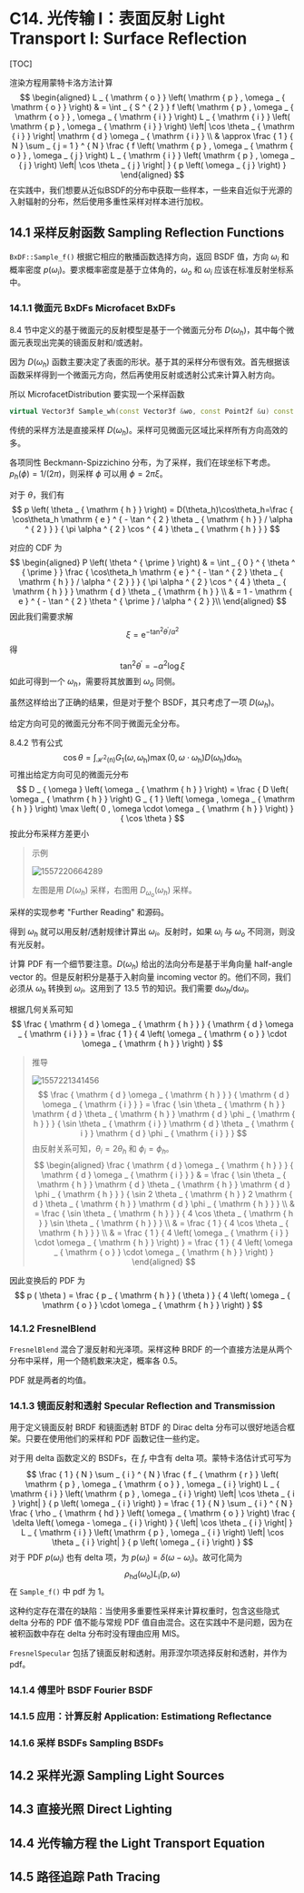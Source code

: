 # C14. 光传输 Ⅰ：表面反射 Light Transport Ⅰ: Surface Reflection

[TOC]

渲染方程用蒙特卡洛方法计算
$$
\begin{aligned} L _ { \mathrm { o } } \left( \mathrm { p } , \omega _ { \mathrm { o } } \right) & = \int _ { S ^ { 2 } } f \left( \mathrm { p } , \omega _ { \mathrm { o } } , \omega _ { \mathrm { i } } \right) L _ { \mathrm { i } } \left( \mathrm { p } , \omega _ { \mathrm { i } } \right) \left| \cos \theta _ { \mathrm { i } } \right| \mathrm { d } \omega _ { \mathrm { i } } \\ & \approx \frac { 1 } { N } \sum _ { j = 1 } ^ { N } \frac { f \left( \mathrm { p } , \omega _ { \mathrm { o } } , \omega _ { j } \right) L _ { \mathrm { i } } \left( \mathrm { p } , \omega _ { j } \right) \left| \cos \theta _ { j } \right| } { p \left( \omega _ { j } \right) } \end{aligned}
$$
在实践中，我们想要从近似BSDF的分布中获取一些样本，一些来自近似于光源的入射辐射的分布，然后使用多重性采样对样本进行加权。

## 14.1 采样反射函数 Sampling Reflection Functions

`BxDF::Sample_f()` 根据它相应的散播函数选择方向，返回 BSDF 值，方向 $\omega_i$ 和概率密度 $p(\omega_i)$。要求概率密度是基于立体角的，$\omega_o$ 和 $\omega_i$ 应该在标准反射坐标系中。

### 14.1.1 微面元 BxDFs Microfacet BxDFs

8.4 节中定义的基于微面元的反射模型是基于一个微面元分布 $D(\omega_h)$，其中每个微面元表现出完美的镜面反射和/或透射。

因为 $D(\omega_h)$ 函数主要决定了表面的形状。基于其的采样分布很有效。首先根据该函数采样得到一个微面元方向，然后再使用反射或透射公式来计算入射方向。

所以 MicrofacetDistribution 要实现一个采样函数

```c++
virtual Vector3f Sample_wh(const Vector3f &wo, const Point2f &u) const = 0;
```

传统的采样方法是直接采样 $D(\omega_h)$。采样可见微面元区域比采样所有方向高效的多。

各项同性 Beckmann-Spizzichino 分布，为了采样，我们在球坐标下考虑。$p_h(\phi) = 1/(2\pi)$，则采样 $\phi$ 可以用 $\phi=2\pi\xi$。

对于 $\theta$，我们有
$$
p \left( \theta _ { \mathrm { h } } \right) = D(\theta_h)\cos\theta_h=\frac { \cos\theta_h \mathrm { e } ^ { - \tan ^ { 2 } \theta _ { \mathrm { h } } / \alpha ^ { 2 } } } { \pi \alpha ^ { 2 } \cos ^ { 4 } \theta _ { \mathrm { h } } }
$$

对应的 CDF 为
$$
\begin{aligned}
P \left( \theta ^ { \prime } \right)
& = \int _ { 0 } ^ { \theta ^ { \prime } } \frac { \cos\theta_h \mathrm { e } ^ { - \tan ^ { 2 } \theta _ { \mathrm { h } } / \alpha ^ { 2 } } } { \pi \alpha ^ { 2 } \cos ^ { 4 } \theta _ { \mathrm { h } } } \mathrm { d } \theta _ { \mathrm { h } } \\
& = 1 - \mathrm { e } ^ { - \tan ^ { 2 } \theta ^ { \prime } / \alpha ^ { 2 } }\\
\end{aligned}
$$
因此我们需要求解
$$
\xi = \mathrm { e } ^ { - \tan ^ { 2 } \theta ^ { \prime } / \alpha ^ { 2 } }
$$
得
$$
\tan ^ { 2 } \theta ^ { \prime } = - \alpha ^ { 2 } \log \xi
$$
如此可得到一个 $\omega_h$，需要将其放置到 $\omega_o$ 同侧。

虽然这样给出了正确的结果，但是对于整个 BSDF，其只考虑了一项 $D(\omega_h)$。

给定方向可见的微面元分布不同于微面元全分布。

8.4.2 节有公式
$$
\cos \theta = \int _ { \mathcal { H } ^ { 2 } ( \mathrm { n } ) } G _ { 1 } \left( \omega , \omega _ { \mathrm { h } } \right) \max \left( 0 , \omega \cdot \omega _ { \mathrm { h } } \right) D \left( \omega _ { \mathrm { h } } \right) \mathrm { d } \omega _ { \mathrm { h } }
$$
可推出给定方向可见的微面元分布
$$
D _ { \omega } \left( \omega _ { \mathrm { h } } \right) = \frac { D \left( \omega _ { \mathrm { h } } \right) G _ { 1 } \left( \omega , \omega _ { \mathrm { h } } \right) \max \left( 0 , \omega \cdot \omega _ { \mathrm { h } } \right) } { \cos \theta }
$$
按此分布采样方差更小

> 示例
>
> ![1557220664289](assets/1557220664289.png)
>
> 左图是用 $D(\omega_h)$ 采样，右图用 $D_{\omega_o}(\omega_h)$ 采样。

采样的实现参考 "Further Reading" 和源码。

得到 $\omega_h$ 就可以用反射/透射规律计算出 $\omega_i$。反射时，如果 $\omega_i$ 与 $\omega_o$ 不同测，则没有光反射。

计算 PDF 有一个细节要注意。$D(\omega_h)$ 给出的法向分布是基于半角向量 half-angle vector 的。但是反射积分是基于入射向量 incoming vector 的。他们不同，我们必须从 $\omega_h$ 转换到 $\omega_i$。这用到了 13.5 节的知识。我们需要 $\mathrm{d}\omega_h/\mathrm{d}\omega_i$。

根据几何关系可知
$$
\frac { \mathrm { d } \omega _ { \mathrm { h } } } { \mathrm { d } \omega _ { \mathrm { i } } } = \frac { 1 } { 4 \left( \omega _ { \mathrm { o } } \cdot \omega _ { \mathrm { h } } \right) }
$$

> 推导
>
> ![1557221341456](assets/1557221341456.png)
> $$
> \frac { \mathrm { d } \omega _ { \mathrm { h } } } { \mathrm { d } \omega _ { \mathrm { i } } } = \frac { \sin \theta _ { \mathrm { h } } \mathrm { d } \theta _ { \mathrm { h } } \mathrm { d } \phi _ { \mathrm { h } } } { \sin \theta _ { \mathrm { i } } \mathrm { d } \theta _ { \mathrm { i } } \mathrm { d } \phi _ { \mathrm { i } } }
> $$
> 由反射关系可知，$\theta_i=2\theta_h$ 和 $\phi_i=\phi_h$。
> $$
> \begin{aligned} \frac { \mathrm { d } \omega _ { \mathrm { h } } } { \mathrm { d } \omega _ { \mathrm { i } } } & = \frac { \sin \theta _ { \mathrm { h } } \mathrm { d } \theta _ { \mathrm { h } } \mathrm { d } \phi _ { \mathrm { h } } } { \sin 2 \theta _ { \mathrm { h } } 2 \mathrm { d } \theta _ { \mathrm { h } } \mathrm { d } \phi _ { \mathrm { h } } } \\ & = \frac { \sin \theta _ { \mathrm { h } } } { 4 \cos \theta _ { \mathrm { h } } \sin \theta _ { \mathrm { h } } } \\ & = \frac { 1 } { 4 \cos \theta _ { \mathrm { h } } } \\ & = \frac { 1 } { 4 \left( \omega _ { \mathrm { i } } \cdot \omega _ { \mathrm { h } } \right) } = \frac { 1 } { 4 \left( \omega _ { \mathrm { o } } \cdot \omega _ { \mathrm { h } } \right) } \end{aligned}
> $$

因此变换后的 PDF 为
$$
p ( \theta ) = \frac { p _ { \mathrm { h } } ( \theta ) } { 4 \left( \omega _ { \mathrm { o } } \cdot \omega _ { \mathrm { h } } \right) }
$$

### 14.1.2 FresnelBlend

`FresnelBlend` 混合了漫反射和光泽项。采样这种 BRDF 的一个直接方法是从两个分布中采样，用一个随机数来决定，概率各 0.5。

PDF 就是两者的均值。

### 14.1.3 镜面反射和透射 Specular Reflection and Transmission

用于定义镜面反射 BRDF 和镜面透射 BTDF 的 Dirac delta 分布可以很好地适合框架。只要在使用他们的采样和 PDF 函数记住一些约定。

对于用 delta 函数定义的 BSDFs，在 $f_r$ 中含有 delta 项。蒙特卡洛估计式可写为
$$
\frac { 1 } { N } \sum _ { i } ^ { N } \frac { f _ { \mathrm { r } } \left( \mathrm { p } , \omega _ { \mathrm { o } } , \omega _ { i } \right) L _ { \mathrm { i } } \left( \mathrm { p } , \omega _ { i } \right) \left| \cos \theta _ { i } \right| } { p \left( \omega _ { i } \right) } = \frac { 1 } { N } \sum _ { i } ^ { N } \frac { \rho _ { \mathrm { hd } } \left( \omega _ { \mathrm { o } } \right) \frac { \delta \left( \omega - \omega _ { i } \right) } { \left| \cos \theta _ { i } \right| } L _ { \mathrm { i } } \left( \mathrm { p } , \omega _ { i } \right) \left| \cos \theta _ { i } \right| } { p \left( \omega _ { i } \right) }
$$
对于 PDF $p(\omega_i)$ 也有 delta 项，为 $p(\omega_i)=\delta(\omega-\omega_i)$。故可化简为
$$
\rho _ { \mathrm { hd } } \left( \omega _ { \mathrm { o } } \right) L _ { \mathrm { i } } ( \mathrm { p } , \omega )
$$
在 `Sample_f()` 中 pdf 为 1。

这种约定存在潜在的缺陷：当使用多重要性采样来计算权重时，包含这些隐式delta 分布的 PDF 值不能与常规 PDF 值自由混合。这在实践中不是问题，因为在被积函数中存在 delta 分布时没有理由应用 MIS。

`FresnelSpecular` 包括了镜面反射和透射。用菲涅尔项选择反射和透射，并作为 pdf。

### 14.1.4 傅里叶 BSDF Fourier BSDF

### 14.1.5 应用：计算反射 Application: Estimationg Reflectance

### 14.1.6 采样 BSDFs Sampling BSDFs

## 14.2 采样光源 Sampling Light Sources

## 14.3 直接光照 Direct Lighting

## 14.4 光传输方程 the Light Transport Equation

## 14.5 路径追踪 Path Tracing